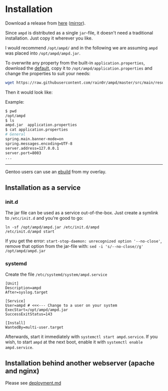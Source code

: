 # Installation

Download a release from [here](https://github.com/rain0r/ampd/releases) ([mirror](https://static.hihn.org/dl/ampd/)).

Since `ampd` is distributed as a single `jar`-file, it doesn't need a traditional installation.
Just copy it wherever you like.

I would recommend `/opt/ampd/` and in the following we are assuming `ampd` was placed into `/opt/ampd/ampd.jar`.

To overwrite any property from the built-in `application.properties`, download the
[default](https://github.com/rain0r/ampd/blob/master/src/main/resources/application.properties),
copy it to `/opt/ampd/application.properties` and change the properties to suit your needs:

```sh
wget https://raw.githubusercontent.com/rain0r/ampd/master/src/main/resources/application.properties -O /opt/ampd/application.properties
```

Then it would look like:

Example:
```sh
$ pwd
/opt/ampd
$ ls
ampd.jar  application.properties
$ cat application.properties
# General
spring.main.banner-mode=on
spring.messages.encoding=UTF-8
server.address=127.0.0.1
server.port=8003
...
```

---

Gentoo users can use an [ebuild](https://github.com/rain0r/hihn-overlay/tree/master/media-sound/ampd) from my overlay.

## Installation as a service

### init.d

The jar file can be used as a service out-of-the-box. Just create a symlink to `/etc/init.d`
and you're good to go:

```shell script
ln -sf /opt/ampd/ampd.jar /etc/init.d/ampd
/etc/init.d/ampd start
```

If you get the error: `start-stop-daemon: unrecognized option '--no-close'`, remove that
option from the jar-file with: `sed -i 's/--no-close//g' /opt/ampd/ampd.jar`

### systemd

Create the file `/etc/systemd/system/ampd.service`

```shell script
[Unit]
Description=ampd
After=syslog.target

[Service]
User=ampd # <<<--- Change to a user on your system 
ExecStart=/opt/ampd/ampd.jar
SuccessExitStatus=143

[Install]
WantedBy=multi-user.target
```

Afterwards, start it immediately with `systemctl start ampd.service`.
If you wish, to start `ampd` at the next boot, enable it with `systemctl enable ampd.service`.

## Installation behind another webserver (apache and nginx)

Please see [deployment.md](deployment.md)
